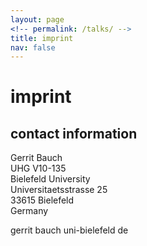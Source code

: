 ```yaml
---
layout: page
<!-- permalink: /talks/ -->
title: imprint
nav: false
---
```


# imprint

## contact information

<p>Gerrit Bauch<br>
UHG V10-135<br>
Bielefeld University<br>
Universitaetsstrasse 25<br>
33615 Bielefeld<br>
Germany</p>

<p>gerrit <dot> bauch <at> uni-bielefeld <dot> de </p>
